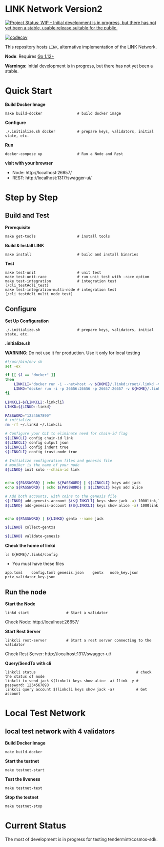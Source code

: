 # LINK Network Version2

[![Project Status: WIP – Initial development is in progress, but there has not yet been a stable, usable release suitable for the public.](https://www.repostatus.org/badges/latest/wip.svg)](https://www.repostatus.org/#wip)

[![codecov](https://codecov.io/gh/line/link/branch/develop/graph/badge.svg?token=JFFuUevpzJ)](https://codecov.io/gh/line/link)

This repository hosts `LINK`, alternative implementation of the LINK Network.

**Node**: Requires [Go 1.12+](https://golang.org/dl/)

**Warnings**: Initial development is in progress, but there has not yet been a stable.

# Quick Start
**Build Docker Image**
```
make build-docker                # build docker image
```

**Configure**
```
./.initialize.sh docker          # prepare keys, validators, initial state, etc.
```

**Run**
```
docker-compose up                # Run a Node and Rest
```

**visit with your browser**
* Node: http://localhost:26657/
* REST: http://localhost:1317/swagger-ui/

# Step by Step

## Build and Test
**Prerequisite**
```
make get-tools                   # install tools
```
**Build & Install LINK**
```
make install                     # build and install binaries
```

**Test**
```
make test-unit                   # unit test
make test-unit-race              # run unit test with -race option
make test-integration            # integration test (/cli_test#cli_test)
make test-integration-multi-node # integration test (/cli_test#cli_multi_node_test)
```

## Configure

**Set Up Configuration**
```
./.initialize.sh                 # prepare keys, validators, initial state, etc.
```
**.initialize.sh**

**WARNING**: Do not use it for production. Use it only for local testing 
```bash
#!/usr/bin/env sh
set -ex

if [[ $1 == "docker" ]]
then
    LINKCLI="docker run -i --net=host -v ${HOME}/.linkd:/root/.linkd -v ${HOME}/.linkcli:/root/.linkcli line/link linkcli"
    LINKD="docker run -i -p 26656:26656 -p 26657:26657 -v ${HOME}/.linkd:/root/.linkd -v ${HOME}/.linkcli:/root/.linkcli line/link linkd"
fi

LINKCLI=${LINKCLI:-linkcli}
LINKD=${LINKD:-linkd}

PASSWORD="1234567890"
# initialize
rm -rf ~/.linkd ~/.linkcli

# Configure your CLI to eliminate need for chain-id flag
${LINKCLI} config chain-id link
${LINKCLI} config output json
${LINKCLI} config indent true
${LINKCLI} config trust-node true

# Initialize configuration files and genesis file
# moniker is the name of your node
${LINKD} init solo --chain-id link


echo ${PASSWORD} | echo ${PASSWORD} | ${LINKCLI} keys add jack
echo ${PASSWORD} | echo ${PASSWORD} | ${LINKCLI} keys add alice

# Add both accounts, with coins to the genesis file
${LINKD} add-genesis-account $(${LINKCLI} keys show jack -a) 1000link,100000000stake
${LINKD} add-genesis-account $(${LINKCLI} keys show alice -a) 1000link,100000000stake


echo ${PASSWORD} | ${LINKD} gentx --name jack

${LINKD} collect-gentxs

${LINKD} validate-genesis
```

**Check the home of linkd**
```
ls ${HOME}/.linkd/config
```
* You must have these files
```
app.toml	config.toml	genesis.json	gentx	node_key.json	priv_validator_key.json
```

## Run the node

**Start the Node**
```
linkd start                 # Start a validator
```
Check Node: http://localhost:26657/

**Start Rest Server**
```
linkcli rest-server         # Start a rest server connecting to the validator
```
Check Rest Server: http://localhost:1317/swagger-ui/

**Query/SendTx with cli**
```
linkcli status                                              # check the status of node
linkcli tx send jack $(linkcli keys show alice -a) 1link -y # password: 1234567890
linkcli query account $(linkcli keys show jack -a)          # Get account
```

# Local Test Network

## local test network with 4 validators

**Build Docker Image**
```
make build-docker
```
**Start the testnet**
```
make testnet-start          
```
**Test the liveness**
```
make testnet-test
```
**Stop the testnet**
```
make testnet-stop
```

# Current Status
The most of development is in progress for testing tendermint/cosmos-sdk.
